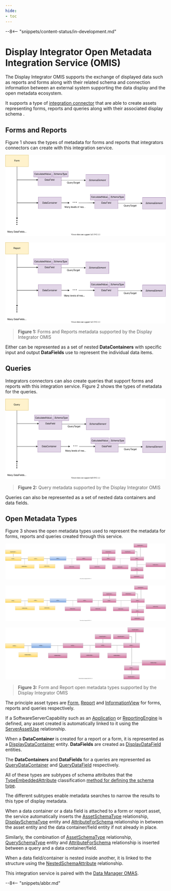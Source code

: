 ```yaml
---
hide:
- toc
---
```


<!-- SPDX-License-Identifier: CC-BY-4.0 -->
<!-- Copyright Contributors to the Egeria project. -->

--8<-- "snippets/content-status/in-development.md"

# Display Integrator Open Metadata Integration Service (OMIS)

The Display Integrator OMIS supports the exchange of displayed data such as reports and forms along with their related
schema and
connection information between an external system supporting the data display
and the open metadata ecosystem.

It supports a type of [integration connector](./concepts/integration-connector)
that are able to create assets representing forms, reports and queries
along with their associated display schema .

## Forms and Reports

Figure 1 shows the types of metadata for forms and reports that integrators connectors can create with this integration service.


![Figure 1 - Form](./services/omas/data-manager/form-model.svg)
<br><br>
![Figure 1 - Report](./services/omas/data-manager/report-model.svg)
> **Figure 1:** Forms and Reports metadata supported by the Display Integrator OMIS 

Either can be represented as a set of nested **DataContainers** with specific input and output
**DataFields** use to represent the individual data items. 


## Queries

Integrators connectors can also create queries that support forms and reports with this integration service.
Figure 2 shows the types of metadata for the queries.

![Figure 2 - InformationView](./services/omas/data-manager/information-view-model.svg)
> **Figure 2:** Query metadata supported by the Display Integrator OMIS 

Queries can also be represented as a set of nested data containers and data fields.

## Open Metadata Types

Figure 3 shows the open metadata types used to represent the metadata for forms, reports and queries
created through this service.

![Figure 3 - Form](./services/omas/data-manager/form-open-metadata-types.svg)
<br><br>
![Figure 3 - Report](./services/omas/data-manager/report-open-metadata-types.svg)
<br><br>
![Figure 2 - InformationView](./services/omas/data-manager/information-view-open-metadata-types.svg)
> **Figure 3:** Form and Report open metadata types supported by the Display Integrator OMIS 

The principle asset types are
[Form](./types/2/0239-Reports),
[Report](./types/2/0239-Reports) and
[InformationView](./types/2/0235-Information-View)
for forms, reports and queries respectively.

If a SoftwareServerCapability such as an
[Application](./types/0/0050-Applications-and-Processes) or 
[ReportingEngine](./types/0/0055-Data-Processing-Engines) is defined,
any asset created is automatically linked to it using the
[ServerAssetUse](./types/0/0045-Servers-and-Assets)
relationship.

When a **DataContainer** is created for a report or a form, it is represented as a
[DisplayDataContainer](./types/5/0537-Display-Schemas) entity.
**DataFields** are created as
[DisplayDataField](./types/5/0537-Display-Schemas) entities.

The **DataContainers** and **DataFields** for a queries are represented as
[QueryDataContainer](./types/5/0537-Display-Schemas) and
[QueryDataField](./types/5/0537-Display-Schemas) respectively.

All of these types are subtypes of schema attributes that
the [TypeEmbeddedAttribute](./types/5/0505-Schema-Attributes)
classification [method for defining the schema type](./guides/developer/mapping-technology/modelling-schemas).

The different subtypes enable metadata searches to narrow the results to this type of display metadata.

When a data container or a data field is attached to a form or report asset, the service automatically inserts the
[AssetSchemaType](./types/5/0503-Asset-Schema) relationship,
[DisplaySchemaType](./types/5/0537-Display-Schemas) entity and
[AttributeForSchema](./types/5/0505-Schema-Attributes) relationship
in between the asset entity and the data container/field entity if not already in place.

Similarly, the combination of
[AssetSchemaType](./types/5/0503-Asset-Schema) relationship,
[QuerySchemaType](./types/5/0537-Display-Schemas) entity and
[AttributeForSchema](./types/5/0505-Schema-Attributes.svg) relationship
is inserted between a query and a data container/field.

When a data field/container is nested inside another, it is 
linked to the structure using the
[NestedSchemaAttribute](./types/5/0505-Schema-Attributes.svg) relationship.


This integration service is paired with the [Data Manager OMAS](./services/omas/data-manager/overview).

--8<-- "snippets/abbr.md"